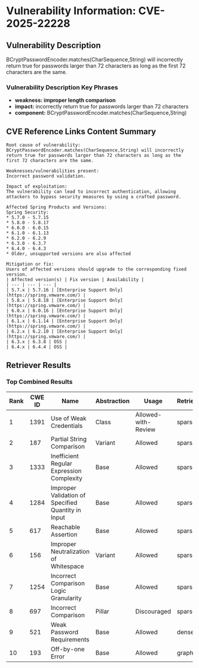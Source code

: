 # Vulnerability Information: CVE-2025-22228

## Vulnerability Description
BCryptPasswordEncoder.matches(CharSequence,String) will incorrectly return true for passwords larger than 72 characters as long as the first 72 characters are the same.

### Vulnerability Description Key Phrases
- **weakness:** **improper length comparison**
- **impact:** incorrectly return true for passwords larger than 72 characters
- **component:** BCryptPasswordEncoder.matches(CharSequence,String)

## CVE Reference Links Content Summary
```
Root cause of vulnerability:
BCryptPasswordEncoder.matches(CharSequence,String) will incorrectly return true for passwords larger than 72 characters as long as the first 72 characters are the same.

Weaknesses/vulnerabilities present:
Incorrect password validation.

Impact of exploitation:
The vulnerability can lead to incorrect authentication, allowing attackers to bypass security measures by using a crafted password.

Affected Spring Products and Versions:
Spring Security:
* 5.7.0 - 5.7.15
* 5.8.0 - 5.8.17
* 6.0.0 - 6.0.15
* 6.1.0 - 6.1.13
* 6.2.0 - 6.2.9
* 6.3.0 - 6.3.7
* 6.4.0 - 6.4.3
* Older, unsupported versions are also affected

Mitigation or fix:
Users of affected versions should upgrade to the corresponding fixed version.
| Affected version(s) | Fix version | Availability |
| --- | --- | --- |
| 5.7.x | 5.7.16 | [Enterprise Support Only](https://spring.vmware.com/) |
| 5.8.x | 5.8.18 | [Enterprise Support Only](https://spring.vmware.com/) |
| 6.0.x | 6.0.16 | [Enterprise Support Only](https://spring.vmware.com/) |
| 6.1.x | 6.1.14 | [Enterprise Support Only](https://spring.vmware.com/) |
| 6.2.x | 6.2.10 | [Enterprise Support Only](https://spring.vmware.com/) |
| 6.3.x | 6.3.8 | OSS |
| 6.4.x | 6.4.4 | OSS |
```

## Retriever Results

### Top Combined Results

| Rank | CWE ID | Name | Abstraction | Usage  | Retrievers | Individual Scores |
|------|--------|------|-------------|-------|------------|-------------------|
| 1 | 1391 | Use of Weak Credentials | Class | Allowed-with-Review | sparse | 0.132 |
| 2 | 187 | Partial String Comparison | Variant | Allowed | sparse | 0.130 |
| 3 | 1333 | Inefficient Regular Expression Complexity | Base | Allowed | sparse | 0.112 |
| 4 | 1284 | Improper Validation of Specified Quantity in Input | Base | Allowed | sparse | 0.109 |
| 5 | 617 | Reachable Assertion | Base | Allowed | sparse | 0.107 |
| 6 | 156 | Improper Neutralization of Whitespace | Variant | Allowed | sparse | 0.107 |
| 7 | 1254 | Incorrect Comparison Logic Granularity | Base | Allowed | sparse | 0.104 |
| 8 | 697 | Incorrect Comparison | Pillar | Discouraged | sparse | 0.102 |
| 9 | 521 | Weak Password Requirements | Base | Allowed | dense | 0.529 |
| 10 | 193 | Off-by-one Error | Base | Allowed | graph | 0.002 |

